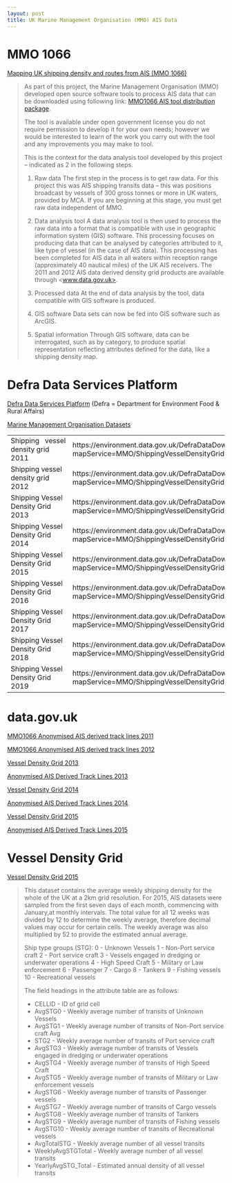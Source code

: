 ```yaml
---
layout: post
title: UK Marine Management Organisation (MMO) AIS Data
---
```


# MMO 1066

[Mapping UK shipping density and routes from AIS (MMO 1066)](https://www.gov.uk/government/publications/mapping-uk-shipping-density-and-routes-from-ais-mmo-1066)

> As part of this project, the Marine Management Organisation (MMO) developed open source software tools to process AIS data that can be downloaded using following link: [MMO1066 AIS tool distribution package](https://s3-eu-west-1.amazonaws.com/mmo-data/MMO_Data/MMO1066-AIS-tool-code-distribution-package.zip).
>
> The tool is available under open government license you do not require permission to develop it for your own needs; however we would be interested to learn of the work you carry out with the tool and any improvements you may make to tool.
>
> This is the context for the data analysis tool developed by this project – indicated as 2 in the following steps.
>
> 1. Raw data The first step in the process is to get raw data. For this project this was AIS shipping transits data – this was positions broadcast by vessels of 300 gross tonnes or more in UK waters, provided by MCA. If you are beginning at this stage, you must get raw data independent of MMO.
>
> 2. Data analysis tool A data analysis tool is then used to process the raw data into a format that is compatible with use in geographic information system (GIS) software. This processing focuses on producing data that can be analysed by categories attributed to it, like type of vessel (in the case of AIS data). This processing has been completed for AIS data in all waters within reception range (approximately 40 nautical miles) of the UK AIS receivers. The 2011 and 2012 AIS data derived density grid products are available through <www.data.gov.uk>.
>
> 3. Processed data At the end of data analysis by the tool, data compatible with GIS software is produced.
>
> 4. GIS software Data sets can now be fed into GIS software such as ArcGIS.
>
> 5. Spatial information Through GIS software, data can be interrogated, such as by category, to produce spatial representation reflecting attributes defined for the data, like a shipping density map.

# Defra Data Services Platform

[Defra Data Services Platform](https://environment.data.gov.uk/) (Defra = Department for Environment Food & Rural Affairs)

[Marine Management Organisation Datasets](https://environment.data.gov.uk/dataset/4e725520-a7d0-4879-8e9c-cf1638545e82)

<table>
<tbody>
  <tr>
    <td>Shipping&nbsp;&nbsp;&nbsp;vessel density grid 2011</td>
    <td>https://environment.data.gov.uk/DefraDataDownload/?mapService=MMO/ShippingVesselDensityGrid2011&amp;Mode=spatial</td>
  </tr>
  <tr>
    <td>Shipping vessel density grid 2012</td>
    <td>https://environment.data.gov.uk/DefraDataDownload/?mapService=MMO/ShippingVesselDensityGrid2012&amp;Mode=spatial</td>
  </tr>
  <tr>
    <td>Shipping Vessel Density Grid 2013</td>
    <td>https://environment.data.gov.uk/DefraDataDownload/?mapService=MMO/ShippingVesselDensityGrid2013&amp;Mode=spatial</td>
  </tr>
  <tr>
    <td>Shipping Vessel Density Grid 2014</td>
    <td>https://environment.data.gov.uk/DefraDataDownload/?mapService=MMO/ShippingVesselDensityGrid2014&amp;Mode=spatial</td>
  </tr>
  <tr>
    <td>Shipping Vessel Density Grid 2015</td>
    <td>https://environment.data.gov.uk/DefraDataDownload/?mapService=MMO/ShippingVesselDensityGrid2015&amp;Mode=spatial</td>
  </tr>
  <tr>
    <td>Shipping Vessel Density Grid 2016</td>
    <td>https://environment.data.gov.uk/DefraDataDownload/?mapService=MMO/ShippingVesselDensityGrid2016&amp;mode=spatial</td>
  </tr>
  <tr>
    <td>Shipping Vessel Density Grid 2017</td>
    <td>https://environment.data.gov.uk/DefraDataDownload/?mapService=MMO/ShippingVesselDensityGrid2017&amp;mode=spatial</td>
  </tr>
  <tr>
    <td>Shipping Vessel Density Grid 2018</td>
    <td>https://environment.data.gov.uk/DefraDataDownload/?mapService=MMO/ShippingVesselDensityGrid2018&amp;mode=spatial</td>
  </tr>
  <tr>
    <td>Shipping Vessel Density Grid 2019</td>
    <td>https://environment.data.gov.uk/DefraDataDownload/?mapService=MMO/ShippingVesselDensityGrid2019&amp;mode=spatial</td>
  </tr>
</tbody>
</table>

# data.gov.uk

[MMO1066 Anonymised AIS derived track lines 2011](https://www.data.gov.uk/dataset/9179b000-f83e-4258-86d8-1c73a2b0c1ed/mmo1066-anonymised-ais-derived-track-lines-2011)

[MMO1066 Anonymised AIS derived track lines 2012](https://www.data.gov.uk/dataset/996aa879-0fc0-4e3f-81fa-26ceeb7257e1/mmo1066-anonymised-ais-derived-track-lines-2012)

[Vessel Density Grid 2013](https://www.data.gov.uk/dataset/8b70e7a7-b405-473b-9383-78ea44afe327/vessel-density-grid-2013)

[Anonymised AIS Derived Track Lines 2013](https://www.data.gov.uk/dataset/81253c44-8ac6-44ef-b51c-aef8b95717d5/anonymised-ais-derived-track-lines-2013)

[Vessel Density Grid 2014](https://www.data.gov.uk/dataset/f2815e70-7d6a-4ff0-8626-e26cf6078283/vessel-density-grid-2014)

[Anonymised AIS Derived Track Lines 2014](https://www.data.gov.uk/dataset/7472c523-475c-478b-b44c-1520818ef8b6/anonymised-ais-derived-track-lines-2014)

[Vessel Density Grid 2015](https://www.data.gov.uk/dataset/b7ae1346-7885-4e2d-aedf-c08a37d829ee/vessel-density-grid-2015)

[Anonymised AIS Derived Track Lines 2015](https://www.data.gov.uk/dataset/963c1a7b-5b72-4cce-93f5-3f1e223fd575/anonymised-ais-derived-track-lines-2015)

# Vessel Density Grid

[Vessel Density Grid 2015](https://www.data.gov.uk/dataset/b7ae1346-7885-4e2d-aedf-c08a37d829ee/vessel-density-grid-2015)

> This dataset contains the average weekly shipping density for the whole of the UK at a 2km grid resolution. For 2015, AIS datasets were sampled from the first seven days of each month, commencing with January,at monthly intervals. The total value for all 12 weeks was divided by 12 to determine the weekly average, therefore decimal values may occur for certain cells. The weekly average was also multiplied by 52 to provide the estimated annual average.
>
> Ship type groups (STG): 0 - Unknown Vessels 1 - Non-Port service craft 2 - Port service craft 3 - Vessels engaged in dredging or underwater operations 4 - High Speed Craft 5 - Military or Law enforcement 6 - Passenger 7 - Cargo 8 - Tankers 9 - Fishing vessels 10 - Recreational vessels
>
> The field headings in the attribute table are as follows:
>
> - CELLID - ID of grid cell
> - AvgSTG0 - Weekly average number of transits of Unknown Vessels
> - AvgSTG1 - Weekly average number of transits of Non-Port service craft Avg
> - STG2 - Weekly average number of transits of Port service craft
> - AvgSTG3 - Weekly average number of transits of Vessels engaged in dredging or underwater operations
> - AvgSTG4 - Weekly average number of transits of High Speed Craft
> - AvgSTG5 - Weekly average number of transits of Military or Law enforcement vessels
> - AvgSTG6 - Weekly average number of transits of Passenger vessels
> - AvgSTG7 - Weekly average number of transits of Cargo vessels
> - AvgSTG8 - Weekly average number of transits of Tankers
> - AvgSTG9 - Weekly average number of transits of Fishing vessels
> - AvgSTG10 - Weekly average number of transits of Recreational vessels
> - AvgTotalSTG - Weekly average number of all vessel transits
> - WeeklyAvgSTGTotal - Weekly average number of all vessel transits
> - YearlyAvgSTG_Total - Estimated annual density of all vessel transits